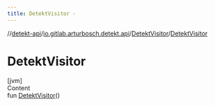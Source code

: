 ```yaml
---
title: DetektVisitor -
---
```

//[detekt-api](../../index.md)/[io.gitlab.arturbosch.detekt.api](../index.md)/[DetektVisitor](index.md)/[DetektVisitor](-detekt-visitor.md)



# DetektVisitor  
[jvm]  
Content  
fun [DetektVisitor](-detekt-visitor.md)()  



